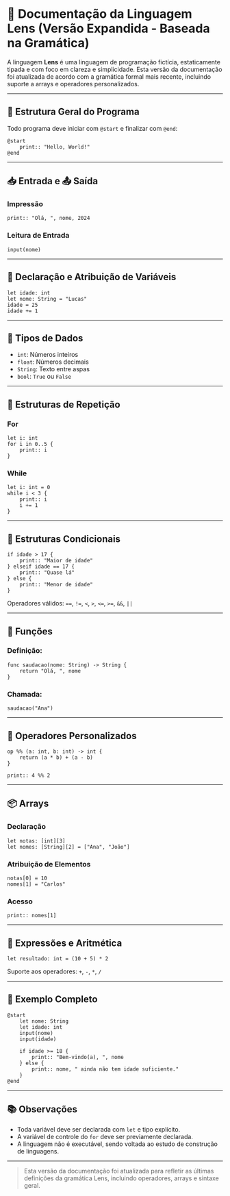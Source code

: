 # 📘 Documentação da Linguagem Lens (Versão Expandida - Baseada na Gramática)

A linguagem **Lens** é uma linguagem de programação fictícia, estaticamente tipada e com foco em clareza e simplicidade. Esta versão da documentação foi atualizada de acordo com a gramática formal mais recente, incluindo suporte a arrays e operadores personalizados.

---

## 🧱 Estrutura Geral do Programa

Todo programa deve iniciar com `@start` e finalizar com `@end`:

```lens
@start
    print:: "Hello, World!"
@end
```

---

## 📥 Entrada e 📤 Saída

### Impressão
```lens
print:: "Olá, ", nome, 2024
```

### Leitura de Entrada
```lens
input(nome)
```

---

## 🔢 Declaração e Atribuição de Variáveis

```lens
let idade: int
let nome: String = "Lucas"
idade = 25
idade += 1
```

---

## 🧮 Tipos de Dados

- `int`: Números inteiros
- `float`: Números decimais
- `String`: Texto entre aspas
- `bool`: `True` ou `False`

---

## 🔁 Estruturas de Repetição

### For
```lens
let i: int
for i in 0..5 {
    print:: i
}
```

### While
```lens
let i: int = 0
while i < 3 {
    print:: i
    i += 1
}
```

---

## 🔀 Estruturas Condicionais

```lens
if idade > 17 {
    print:: "Maior de idade"
} elseif idade == 17 {
    print:: "Quase lá"
} else {
    print:: "Menor de idade"
}
```

Operadores válidos: `==`, `!=`, `<`, `>`, `<=`, `>=`, `&&`, `||`

---

## 🧰 Funções

### Definição:
```lens
func saudacao(nome: String) -> String {
    return "Olá, ", nome
}
```

### Chamada:
```lens
saudacao("Ana")
```

---

## 🧩 Operadores Personalizados

```lens
op %% (a: int, b: int) -> int {
    return (a * b) + (a - b)
}

print:: 4 %% 2
```

---

## 📦 Arrays

### Declaração
```lens
let notas: [int][3]
let nomes: [String][2] = ["Ana", "João"]
```

### Atribuição de Elementos
```lens
notas[0] = 10
nomes[1] = "Carlos"
```

### Acesso
```lens
print:: nomes[1]
```

---

## 🔧 Expressões e Aritmética

```lens
let resultado: int = (10 + 5) * 2
```
Suporte aos operadores: `+`, `-`, `*`, `/`

---

## 🧪 Exemplo Completo

```lens
@start
    let nome: String
    let idade: int
    input(nome)
    input(idade)

    if idade >= 18 {
        print:: "Bem-vindo(a), ", nome
    } else {
        print:: nome, " ainda não tem idade suficiente."
    }
@end
```

---

## 📚 Observações

- Toda variável deve ser declarada com `let` e tipo explícito.
- A variável de controle do `for` deve ser previamente declarada.
- A linguagem não é executável, sendo voltada ao estudo de construção de linguagens.

---

> Esta versão da documentação foi atualizada para refletir as últimas definições da gramática Lens, incluindo operadores, arrays e sintaxe geral.

